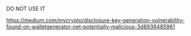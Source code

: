 DO NOT USE IT

https://medium.com/mycrypto/disclosure-key-generation-vulnerability-found-on-walletgenerator-net-potentially-malicious-3d8936485961
